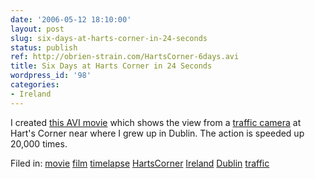 ```yaml
---
date: '2006-05-12 18:10:00'
layout: post
slug: six-days-at-harts-corner-in-24-seconds
status: publish
ref: http://obrien-strain.com/HartsCorner-6days.avi
title: Six Days at Harts Corner in 24 Seconds
wordpress_id: '98'
categories:
- Ireland
---
```


I created [this AVI movie](http://obrien-strain.com/HartsCorner-6days.avi) which shows the view from a [traffic camera](http://82.198.155.50/Site0Camera25.JPG) at Hart's Corner near where I grew up in Dublin.  The action is speeded up 20,000 times.

Filed in: [movie](http://www.flickr.com/photos/eob/tags/movie) [film](http://www.flickr.com/photos/eob/tags/film) [timelapse](http://www.flickr.com/photos/eob/tags/timelapse) [HartsCorner](http://www.flickr.com/photos/eob/tags/HartsCorner) [Ireland](http://www.flickr.com/photos/eob/tags/Ireland) [Dublin](http://www.flickr.com/photos/eob/tags/Dublin) [traffic](http://www.flickr.com/photos/eob/tags/traffic)
